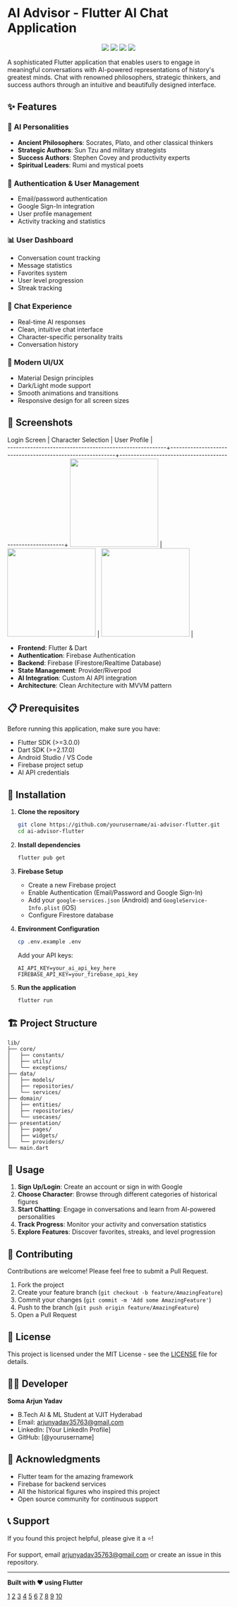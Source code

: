 # AI Advisor - Flutter AI Chat Application

<p align="center">
  <img src="https://img.shields.io/badge/Flutter-02569B?style=for-the-badge&logo=flutter&logoColor=white" />
  <img src="https://img.shields.io/badge/Firebase-FFCA28?style=for-the-badge&logo=firebase&logoColor=black" />
  <img src="https://img.shields.io/badge/Dart-0175C2?style=for-the-badge&logo=dart&logoColor=white" />
  <img src="https://img.shields.io/badge/License-MIT-blue.svg?style=for-the-badge" />
</p>

A sophisticated Flutter application that enables users to engage in meaningful conversations with AI-powered representations of history's greatest minds. Chat with renowned philosophers, strategic thinkers, and success authors through an intuitive and beautifully designed interface.

## ✨ Features

### 🧠 **AI Personalities**
- **Ancient Philosophers**: Socrates, Plato, and other classical thinkers
- **Strategic Authors**: Sun Tzu and military strategists  
- **Success Authors**: Stephen Covey and productivity experts
- **Spiritual Leaders**: Rumi and mystical poets

### 🔐 **Authentication & User Management**
- Email/password authentication
- Google Sign-In integration
- User profile management
- Activity tracking and statistics

### 📊 **User Dashboard**
- Conversation count tracking
- Message statistics
- Favorites system
- User level progression
- Streak tracking

### 💬 **Chat Experience**
- Real-time AI responses
- Clean, intuitive chat interface
- Character-specific personality traits
- Conversation history

### 🎨 **Modern UI/UX**
- Material Design principles
- Dark/Light mode support
- Smooth animations and transitions
- Responsive design for all screen sizes

## 📱 Screenshots

Login Screen                                            |  Character Selection                                     |  User Profile                                            |                                  
--------------------------------------------------------+----------------------------------------------------------+----------------------------------------------------------+
<img src="Screenshot_20250927_045541.jpg" width="200">  |  <img src="Screenshot_20250927_045559.jpg" width="200">  | <img src="Screenshot_20250927_050232.jpg" width="200">  | 
- **Frontend**: Flutter & Dart
- **Authentication**: Firebase Authentication
- **Backend**: Firebase (Firestore/Realtime Database)
- **State Management**: Provider/Riverpod
- **AI Integration**: Custom AI API integration
- **Architecture**: Clean Architecture with MVVM pattern

## 📋 Prerequisites

Before running this application, make sure you have:

- Flutter SDK (>=3.0.0)
- Dart SDK (>=2.17.0)
- Android Studio / VS Code
- Firebase project setup
- AI API credentials

## 🚀 Installation

1. **Clone the repository**
   ```bash
   git clone https://github.com/yourusername/ai-advisor-flutter.git
   cd ai-advisor-flutter
   ```

2. **Install dependencies**
   ```bash
   flutter pub get
   ```

3. **Firebase Setup**
   - Create a new Firebase project
   - Enable Authentication (Email/Password and Google Sign-In)
   - Add your `google-services.json` (Android) and `GoogleService-Info.plist` (iOS)
   - Configure Firestore database

4. **Environment Configuration**
   ```bash
   cp .env.example .env
   ```
   Add your API keys:
   ```
   AI_API_KEY=your_ai_api_key_here
   FIREBASE_API_KEY=your_firebase_api_key
   ```

5. **Run the application**
   ```bash
   flutter run
   ```

## 🏗️ Project Structure

```
lib/
├── core/
│   ├── constants/
│   ├── utils/
│   └── exceptions/
├── data/
│   ├── models/
│   ├── repositories/
│   └── services/
├── domain/
│   ├── entities/
│   ├── repositories/
│   └── usecases/
├── presentation/
│   ├── pages/
│   ├── widgets/
│   └── providers/
└── main.dart
```

## 🎯 Usage

1. **Sign Up/Login**: Create an account or sign in with Google
2. **Choose Character**: Browse through different categories of historical figures
3. **Start Chatting**: Engage in conversations and learn from AI-powered personalities
4. **Track Progress**: Monitor your activity and conversation statistics
5. **Explore Features**: Discover favorites, streaks, and level progression

## 🤝 Contributing

Contributions are welcome! Please feel free to submit a Pull Request.

1. Fork the project
2. Create your feature branch (`git checkout -b feature/AmazingFeature`)
3. Commit your changes (`git commit -m 'Add some AmazingFeature'`)
4. Push to the branch (`git push origin feature/AmazingFeature`)
5. Open a Pull Request

## 📄 License

This project is licensed under the MIT License - see the [LICENSE](LICENSE) file for details.

## 👨‍💻 Developer

**Soma Arjun Yadav**
- B.Tech AI & ML Student at VJIT Hyderabad
- Email: arjunyadav35763@gmail.com
- LinkedIn: [Your LinkedIn Profile]
- GitHub: [@yourusername]

## 🙏 Acknowledgments

- Flutter team for the amazing framework
- Firebase for backend services
- All the historical figures who inspired this project
- Open source community for continuous support

## 📞 Support

If you found this project helpful, please give it a ⭐️!

For support, email arjunyadav35763@gmail.com or create an issue in this repository.

***

**Built with ❤️ using Flutter**

[1](https://github.com/farrelad/flutter-ai-chat-app)
[2](https://github.com/topics/flutter-chat-app)
[3](https://github.com/flyerhq/flutter_chat_ui)
[4](https://pub.dev/packages/flutter_gen_ai_chat_ui)
[5](https://www.walturn.com/insights/how-to-create-an-effective-flutter-readme)
[6](https://github.com/iampawan/ChatGPT-Flutter-AIChatBot)
[7](https://github.com/leehack/flutter-mcp-ai-chat)
[8](https://github.com/topics/flutter-chat-ui-template)
[9](https://github.com/HarshAndroid/ApnaChat-Realtime-Chat-App-In-Flutter-Firebase)
[10](https://github.com/flutter/ai)
